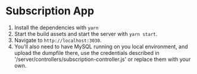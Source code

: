 # Subscription App

1. Install the dependencies with `yarn`
2. Start the build assets and start the server with `yarn start`.
3. Navigate to `http://localhost:3030`.
4. You'll also need to have MySQL running on you local environment, and upload the dumpfile there, use the credentials described in '/server/controllers/subscription-controller.js' or replace them with your own.
